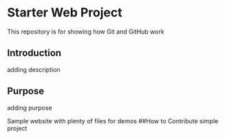 # Starter Web Project

This repository is for showing how Git and GitHub work

## Introduction
adding description
## Purpose
adding purpose

Sample website with plenty of files for demos
##How to Contribute
simple project